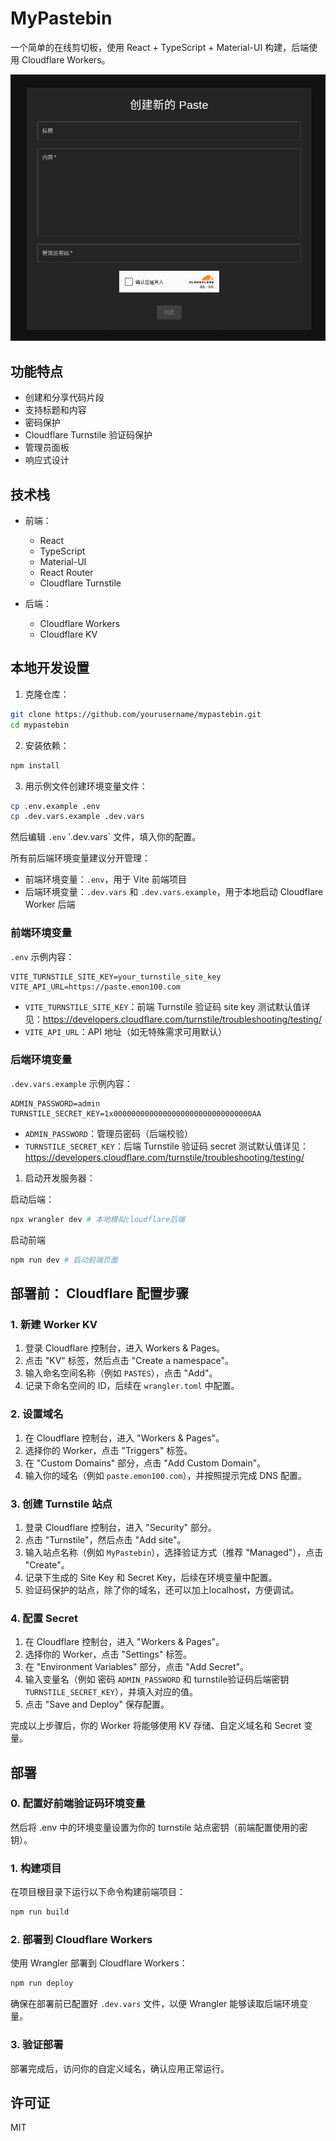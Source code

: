 # MyPastebin

一个简单的在线剪切板，使用 React + TypeScript + Material-UI 构建，后端使用 Cloudflare Workers。

![效果图](/public/preview.png)

## 功能特点

- 创建和分享代码片段
- 支持标题和内容
- 密码保护
- Cloudflare Turnstile 验证码保护
- 管理员面板
- 响应式设计

## 技术栈

- 前端：
  - React
  - TypeScript
  - Material-UI
  - React Router
  - Cloudflare Turnstile

- 后端：
  - Cloudflare Workers
  - Cloudflare KV

## 本地开发设置

1. 克隆仓库：
```bash
git clone https://github.com/yourusername/mypastebin.git
cd mypastebin
```

2. 安装依赖：
```bash
npm install
```

3. 用示例文件创建环境变量文件：
```bash
cp .env.example .env
cp .dev.vars.example .dev.vars
```
然后编辑 `.env` ‵.dev.vars` 文件，填入你的配置。


所有前后端环境变量建议分开管理：

- 前端环境变量：`.env`，用于 Vite 前端项目
- 后端环境变量：`.dev.vars` 和 `.dev.vars.example`，用于本地启动 Cloudflare Worker 后端

### 前端环境变量

`.env` 示例内容：
```
VITE_TURNSTILE_SITE_KEY=your_turnstile_site_key
VITE_API_URL=https://paste.emon100.com
```

- `VITE_TURNSTILE_SITE_KEY`：前端 Turnstile 验证码 site key 测试默认值详见：https://developers.cloudflare.com/turnstile/troubleshooting/testing/
- `VITE_API_URL`：API 地址（如无特殊需求可用默认）

### 后端环境变量

`.dev.vars.example` 示例内容：
```
ADMIN_PASSWORD=admin
TURNSTILE_SECRET_KEY=1x0000000000000000000000000000000AA
```

- `ADMIN_PASSWORD`：管理员密码（后端校验）
- `TURNSTILE_SECRET_KEY`：后端 Turnstile 验证码 secret  测试默认值详见：https://developers.cloudflare.com/turnstile/troubleshooting/testing/


1. 启动开发服务器：

启动后端：
```bash
npx wrangler dev # 本地模拟cloudflare后端
```

启动前端
```bash
npm run dev # 启动前端页面

```

## 部署前： Cloudflare 配置步骤

### 1. 新建 Worker KV

1. 登录 Cloudflare 控制台，进入 Workers & Pages。
2. 点击 "KV" 标签，然后点击 "Create a namespace"。
3. 输入命名空间名称（例如 `PASTES`），点击 "Add"。
4. 记录下命名空间的 ID，后续在 `wrangler.toml` 中配置。

### 2. 设置域名

1. 在 Cloudflare 控制台，进入 "Workers & Pages"。
2. 选择你的 Worker，点击 "Triggers" 标签。
3. 在 "Custom Domains" 部分，点击 "Add Custom Domain"。
4. 输入你的域名（例如 `paste.emon100.com`），并按照提示完成 DNS 配置。

### 3. 创建 Turnstile 站点

1. 登录 Cloudflare 控制台，进入 "Security" 部分。
2. 点击 "Turnstile"，然后点击 "Add site"。
3. 输入站点名称（例如 `MyPastebin`），选择验证方式（推荐 "Managed"），点击 "Create"。
4. 记录下生成的 Site Key 和 Secret Key，后续在环境变量中配置。
5. 验证码保护的站点，除了你的域名，还可以加上localhost，方便调试。

### 4. 配置 Secret

1. 在 Cloudflare 控制台，进入 "Workers & Pages"。
2. 选择你的 Worker，点击 "Settings" 标签。
3. 在 "Environment Variables" 部分，点击 "Add Secret"。
4. 输入变量名（例如 密码 `ADMIN_PASSWORD` 和 turnstile验证码后端密钥 `TURNSTILE_SECRET_KEY`），并填入对应的值。
5. 点击 "Save and Deploy" 保存配置。

完成以上步骤后，你的 Worker 将能够使用 KV 存储、自定义域名和 Secret 变量。


## 部署

### 0. 配置好前端验证码环境变量

然后将 .env 中的环境变量设置为你的 turnstile 站点密钥（前端配置使用的密钥）。

### 1. 构建项目

在项目根目录下运行以下命令构建前端项目：

```bash
npm run build
```

### 2. 部署到 Cloudflare Workers

使用 Wrangler 部署到 Cloudflare Workers：

```bash
npm run deploy
```

确保在部署前已配置好 `.dev.vars` 文件，以便 Wrangler 能够读取后端环境变量。

### 3. 验证部署

部署完成后，访问你的自定义域名，确认应用正常运行。



## 许可证

MIT

